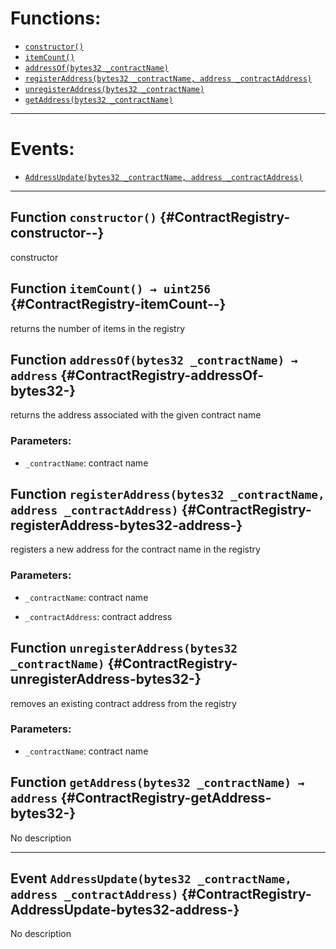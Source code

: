 

# Functions:
- [`constructor()`](#ContractRegistry-constructor--)
- [`itemCount()`](#ContractRegistry-itemCount--)
- [`addressOf(bytes32 _contractName)`](#ContractRegistry-addressOf-bytes32-)
- [`registerAddress(bytes32 _contractName, address _contractAddress)`](#ContractRegistry-registerAddress-bytes32-address-)
- [`unregisterAddress(bytes32 _contractName)`](#ContractRegistry-unregisterAddress-bytes32-)
- [`getAddress(bytes32 _contractName)`](#ContractRegistry-getAddress-bytes32-)

---

# Events:
- [`AddressUpdate(bytes32 _contractName, address _contractAddress)`](#ContractRegistry-AddressUpdate-bytes32-address-)

---

## Function `constructor()` {#ContractRegistry-constructor--}
constructor
## Function `itemCount() → uint256` {#ContractRegistry-itemCount--}
returns the number of items in the registry

## Function `addressOf(bytes32 _contractName) → address` {#ContractRegistry-addressOf-bytes32-}
returns the address associated with the given contract name

### Parameters:
- `_contractName`:    contract name

## Function `registerAddress(bytes32 _contractName, address _contractAddress)` {#ContractRegistry-registerAddress-bytes32-address-}
registers a new address for the contract name in the registry

### Parameters:
- `_contractName`:     contract name

- `_contractAddress`:  contract address
## Function `unregisterAddress(bytes32 _contractName)` {#ContractRegistry-unregisterAddress-bytes32-}
removes an existing contract address from the registry

### Parameters:
- `_contractName`: contract name
## Function `getAddress(bytes32 _contractName) → address` {#ContractRegistry-getAddress-bytes32-}
No description

---

## Event `AddressUpdate(bytes32 _contractName, address _contractAddress)` {#ContractRegistry-AddressUpdate-bytes32-address-}
No description
